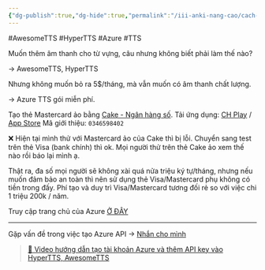 ```yaml
---
{"dg-publish":true,"dg-hide":true,"permalink":"/iii-anki-nang-cao/cach-tao-tai-khoan-azure-tts-mien-phi-awesome-tts-hyper-tts/","hide":true,"dgPassFrontmatter":true}
---
```


#AwesomeTTS #HyperTTS #Azure #TTS 

Muốn thêm âm thanh cho từ vựng, câu nhưng không biết phải làm thế nào?

→ AwesomeTTS, HyperTTS

Nhưng không muốn bỏ ra 5$/tháng, mà vẫn muốn có âm thanh chất lượng.

→ Azure TTS gói miễn phí. 

Tạo thẻ Mastercard ảo bằng [Cake - Ngân hàng số](https://cake.vn/).
Tải ứng dụng: [CH Play](https://play.google.com/store/apps/details?id=xyz.be.cake) / [App Store](https://apps.apple.com/vn/app/cake-ng%C3%A2n-h%C3%A0ng-s%E1%BB%91/id1551907051?l=vi)
Mã giới thiệu: ```0346598402```

❌ Hiện tại mình thử với Mastercard ảo của Cake thì bị lỗi. Chuyển sang test trên thẻ Visa (bank chính) thì ok. Mọi người thử trên thẻ Cake ảo xem thế nào rồi báo lại mình ạ.

Thật ra, đa số mọi người sẽ không xài quá nửa triệu ký tự/tháng, nhưng nếu muốn đảm bảo an toàn thì nên sử dụng thẻ Visa/Mastercard phụ không có tiền trong đấy. Phí tạo và duy trì Visa/Mastercard tương đối rẻ so với việc chi 1 triệu 200k / năm.

Truy cập trang chủ của Azure [Ở ĐÂY](https://azure.microsoft.com/en-us/)

---
Gặp vấn đề trong việc tạo Azure API → [Nhắn cho mình](https://www.facebook.com/tui.la.phuc747)

> [👑 Video hướng dẫn tạo tài khoản Azure và thêm API key vào HyperTTS, AwesomeTTS]()
